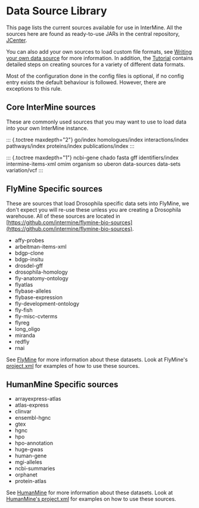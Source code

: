 # Data Source Library

This page lists the current sources available for use in InterMine. All the sources here are found as ready-to-use JARs in the central repository, [JCenter](https://jcenter.bintray.com/org/intermine/).

You can also add your own sources to load custom file formats, see [Writing your own data source](../custom/index.md) for more information. In addition, the [Tutorial](../../../get-started/tutorial/index.md) contains detailed steps on creating sources for a variety of different data formats.

Most of the configuration done in the config files is optional, if no config entry exists the default behaviour is followed. However, there are exceptions to this rule.

## Core InterMine sources

These are commonly used sources that you may want to use to load data into your own InterMine instance.

::: {.toctree maxdepth="2"} go/index homologues/index interactions/index pathways/index proteins/index publications/index :::

::: {.toctree maxdepth="1"} ncbi-gene chado fasta gff identifiers/index intermine-items-xml omim organism so uberon data-sources data-sets variation/vcf :::

## FlyMine Specific sources

These are sources that load Drosophila specific data sets into FlyMine, we don't expect you will re-use these unless you are creating a Drosophila warehouse. All of these sources are located in [https://github.com/intermine/flymine-bio-sources](https://github.com/intermine/flymine-bio-sources).

* affy-probes
* arbeitman-items-xml
* bdgp-clone
* bdgp-insitu
* drosdel-gff
* drosophila-homology
* fly-anatomy-ontology
* flyatlas
* flybase-alleles
* flybase-expression
* fly-development-ontology
* fly-fish
* fly-misc-cvterms
* flyreg
* long\_oligo
* miranda
* redfly
* rnai

See [FlyMine](http://www.flymine.org) for more information about these datasets. Look at FlyMine's [project.xml](https://github.com/intermine/flymine/blob/master/project.xml) for examples of how to use these sources.

## HumanMine Specific sources

* arrayexpress-atlas
* atlas-express
* clinvar
* ensembl-hgnc
* gtex
* hgnc
* hpo
* hpo-annotation
* huge-gwas
* human-gene
* mgi-alleles
* ncbi-summaries
* orphanet
* protein-atlas

See [HumanMine](http://www.humanmine.org) for more information about these datasets. Look at [HumanMine's project.xml](https://github.com/intermine/humanmine/blob/master/project.xml) for examples on how to use these sources.
